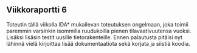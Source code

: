 ## Viikkoraportti 6

Toteutin tällä viikolla IDA* mukailevan toteutuksen ongelmaan, joka toimii paremmin varsinkin isommilla ruudukoilla pienen tilavaativuutensa vuoksi. Lisäksi lisäsin testit uusille tietorakenteille.
Ennen palautusta pitäisi nyt lähinnä vielä kirjoittaa lisää dokumentaatiota sekä korjata ja siistiä koodia. 